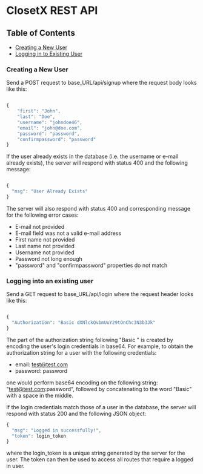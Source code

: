 # ClosetX REST API

## Table of Contents
* [Creating a New User](#signup)
* [Logging in to Existing User](#login)

### <a id="signup"></a>Creating a New User

Send a POST request to base_URL/api/signup where the request body looks like this:

```js

{
    "first": "John",
    "last": "Doe",
    "username": "johndoe46",
    "email": "john@doe.com",
    "password": "password",
    "confirmpassword": "password"
}

```

If the user already exists in the database (i.e. the username or e-mail already exists), the server will respond with status 400 and the following message:

```js

{
  "msg": "User Already Exists"
}

```

The server will also respond with status 400 and corresponding message for the following error cases:

* E-mail not provided
* E-mail field was not a valid e-mail address
* First name not provided
* Last name not provided
* Username not provided
* Password not long enough
* "password" and "confirmpassword" properties do not match

### <a id="login"></a>Logging into an existing user

Send a GET request to base_URL/api/login where the request header looks like this:

```js

{
  "Authorization": "Basic dXNlckQvbmUuY29tOnChc3N3b3Jk"
}

```
The part of the authorization string following "Basic " is created by encoding the user's login credentials in base64.  For example, to obtain the authorization string for a user with the following credentials:

* email: test@test.com
* password: password

one would perform base64 encoding on the following string: "test@test.com:password", followed by concatenating to the word "Basic" with a space in the middle.

If the login credentials match those of a user in the database, the server will respond with status 200 and the following JSON object:

```js
{
  "msg": "Logged in successfully!",
  "token": login_token
}
```
where the login_token is a unique string generated by the server for the user.  The token can then be used to access all routes that require a logged in user.  
